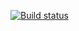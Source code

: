[![Build status](https://ci.appveyor.com/api/projects/status/uvyxg9s5olgycl38?svg=true)](https://ci.appveyor.com/project/MariaDzha/ciandjsonscheme)
